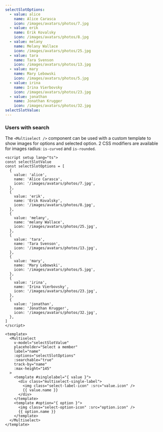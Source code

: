 ```yaml
---
selectSlotOptions:
  - value: alice
    name: Alice Carasca
    icon: /images/avatars/photos/7.jpg
  - value: erik
    name: Erik Kovalsky
    icon: /images/avatars/photos/8.jpg
  - value: melany
    name: Melany Wallace
    icon: /images/avatars/photos/25.jpg
  - value: tara
    name: Tara Svenson
    icon: /images/avatars/photos/13.jpg
  - value: mary
    name: Mary Lebowski
    icon: /images/avatars/photos/5.jpg
  - value: irina
    name: Irina Vierbovsky
    icon: /images/avatars/photos/23.jpg
  - value: jonathan
    name: Jonathan Krugger
    icon: /images/avatars/photos/32.jpg
selectSlotValue:
---
```


### Users with search

The `<Multiselect />` component can be used with a custom template to show
images for options and selected option. 2 CSS modifiers are available for
images radius: `is-curved` and `is-rounded`.

<!--code-->

```vue
<script setup lang="ts">
const selectSlotValue
const selectSlotOptions = [
  {
    value: 'alice',
    name: 'Alice Carasca',
    icon: '/images/avatars/photos/7.jpg',
  },
  {
    value: 'erik',
    name: 'Erik Kovalsky',
    icon: '/images/avatars/photos/8.jpg',
  },
  {
    value: 'melany',
    name: 'melany Wallace',
    icon: '/images/avatars/photos/25.jpg',
  },
  {
    value: 'tara',
    name: 'Tara Svenson',
    icon: '/images/avatars/photos/13.jpg',
  },
  {
    value: 'mary',
    name: 'Mary Lebowski',
    icon: '/images/avatars/photos/5.jpg',
  },
  {
    value: 'irina',
    name: 'Irina Vierbovsky',
    icon: '/images/avatars/photos/23.jpg',
  },
  {
    value: 'jonathan',
    name: 'Jonathan Krugger',
    icon: '/images/avatars/photos/32.jpg',
  },
]
</script>

<template>
  <Multiselect
    v-model="selectSlotValue"
    placeholder="Select a member"
    label="name"
    :options="selectSlotOptions"
    :searchable="true"
    track-by="name"
    :max-height="145"
  >
    <template #singlelabel="{ value }">
      <div class="multiselect-single-label">
        <img class="select-label-icon" :src="value.icon" />
        {{ value.name }}
      </div>
    </template>
    <template #option="{ option }">
      <img class="select-option-icon" :src="option.icon" />
      {{ option.name }}
    </template>
  </Multiselect>
</template>
```

<!--/code-->

<!--example-->

<div class="columns">
  <div class="column is-4">
    <V-Field class="is-image-select">
      <V-Control>
        <Multiselect
          v-model="frontmatter.selectSlotValue"
          placeholder="Select a member"
          label="name"
          :options="frontmatter.selectSlotOptions"
          :searchable="true"
          trackBy="name"
          :maxHeight="145"
        >
          <template v-slot:singlelabel="{ value }">
            <div class="multiselect-single-label">
              <img class="select-label-icon" :src="value.icon" /> 
              <span class="select-label-text">
                {{ value.name }}
              </span>
            </div>
          </template>
          <template v-slot:option="{ option }">
            <img class="select-option-icon" :src="option.icon" /> 
            <span class="select-option-text">
              {{ option.name }}
            </span>  
          </template>
        </Multiselect>
      </V-Control>
    </V-Field>
  </div>
  <div class="column is-4">
    <V-Field class="is-image-select is-curved-select">
      <V-Control>
        <Multiselect
          v-model="frontmatter.selectSlotValue"
          placeholder="Select a member"
          label="name"
          :options="frontmatter.selectSlotOptions"
          :searchable="true"
          trackBy="name"
          :maxHeight="145"
        >
          <template v-slot:singlelabel="{ value }">
            <div class="multiselect-single-label">
              <img class="select-label-icon is-curved" :src="value.icon" /> 
              <span class="select-label-text">
                {{ value.name }}
              </span>
            </div>
          </template>
          <template v-slot:option="{ option }">
            <img class="select-option-icon is-curved" :src="option.icon" /> 
            <span class="select-option-text">
              {{ option.name }}
            </span>  
          </template>
        </Multiselect>
      </V-Control>
    </V-Field>
  </div>
  <div class="column is-4">
    <V-Field class="is-image-select is-rounded-select">
      <V-Control>
        <Multiselect
          v-model="frontmatter.selectSlotValue"
          placeholder="Select a member"
          label="name"
          :options="frontmatter.selectSlotOptions"
          :searchable="true"
          trackBy="name"
          :maxHeight="145"
        >
          <template v-slot:singlelabel="{ value }">
            <div class="multiselect-single-label">
              <img class="select-label-icon is-rounded" :src="value.icon" />
              <span class="select-label-text">
                {{ value.name }}
              </span>
            </div>
          </template>
          <template v-slot:option="{ option }">
            <img class="select-option-icon is-rounded" :src="option.icon" />
            <span class="select-option-text">
              {{ option.name }}
            </span>  
          </template>
        </Multiselect>
      </V-Control>
    </V-Field>
  </div>
</div>

<!--/example-->

